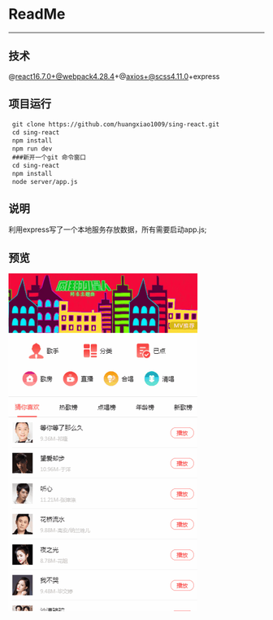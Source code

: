 # ReadMe

---
## 技术
@react16.7.0+@webpack4.28.4+@axios+@scss4.11.0+express
## 项目运行

     git clone https://github.com/huangxiao1009/sing-react.git
     cd sing-react
     npm install
     npm run dev
     ###新开一个git 命令窗口
     cd sing-react
     npm install 
     node server/app.js
## 说明
利用express写了一个本地服务存放数据，所有需要启动app.js;
## 预览
![此处输入图片的描述][1]


  [1]: https://github.com/huangxiao1009/sing-react/blob/master/sing.gif?raw=true
